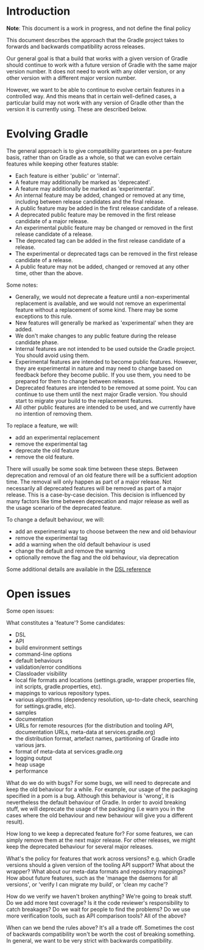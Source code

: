 # Introduction

**Note**: This document is a work in progress, and not define the final policy

This document describes the approach that the Gradle project takes to forwards and backwards compatibility across releases.

Our general goal is that a build that works with a given version of Gradle should continue to work with a future version of Gradle with
the same major version number. It does not need to work with any older version, or any other version with a different major version number.

However, we want to be able to continue to evolve certain features in a controlled way. And this means that in certain well-defined cases, a
particular build may not work with any version of Gradle other than the version it is currently using. These are described below.

# Evolving Gradle

The general approach is to give compatibility guarantees on a per-feature basis, rather than on Gradle as a whole, so that we can
evolve certain features while keeping other features stable:

* Each feature is either 'public' or 'internal'.
* A feature may additionally be marked as 'deprecated'.
* A feature may additionally be marked as 'experimental'.
* An internal feature may be added, changed or removed at any time, including between release candidates and the final release.
* A public feature may be added in the first release candidate of a release.
* A deprecated public feature may be removed in the first release candidate of a major release.
* An experimental public feature may be changed or removed in the first release candidate of a release.
* The deprecated tag can be added in the first release candidate of a release.
* The experimental or deprecated tags can be removed in the first release candidate of a release.
* A public feature may not be added, changed or removed at any other time, other than the above.

Some notes:

* Generally, we would not deprecate a feature until a non-experimental replacement is available, and we would not remove an
  experimental feature without a replacement of some kind. There may be some exceptions to this rule.
* New features will generally be marked as 'experimental' when they are added.
* We don't make changes to any public feature during the release candidate phase.
* Internal features are not intended to be used outside the Gradle project. You should avoid using them.
* Experimental features are intended to become public features. However, they are experimental in nature and may need to change
  based on feedback before they become public. If you use them, you need to be prepared for them to change between releases.
* Deprecated features are intended to be removed at some point. You can continue to use them until the next major Gradle
  version. You should start to migrate your build to the replacement features.
* All other public features are intended to be used, and we currently have no intention of removing them.

To replace a feature, we will:

* add an experimental replacement
* remove the experimental tag
* deprecate the old feature
* remove the old feature.

There will usually be some soak time between these steps. Between deprecation and removal of an old feature there will be a sufficient adoption time. The removal will only happen as part of a major release. Not necessarily all deprecated features will be removed as part of a major release. This is a case-by-case decision. This decision is influenced by many factors like time between deprecation and major release as well as the usage scenario of the deprecated feature.

To change a default behaviour, we will:

* add an experimental way to choose between the new and old behaviour
* remove the experimental tag
* add a warning when the old default behaviour is used
* change the default and remove the warning
* optionally remove the flag and the old behaviour, via deprecation

Some additional details are available in the [DSL reference](http://gradle.org/docs/nightly/dsl/index.html#dsl-element-types)

# Open issues

Some open issues:

What constitutes a 'feature'? Some candidates:

* DSL
* API
* build environment settings
* command-line options
* default behaviours
* validation/error conditions
* Classloader visibility
* local file formats and locations (settings.gradle, wrapper properties file, init scripts, gradle.properties, etc).
* mappings to various repository types.
* various algorithms (dependency resolution, up-to-date check, searching for settings.gradle, etc).
* samples
* documentation
* URLs for remote resources (for the distribution and tooling API, documentation URLs, meta-data at services.gradle.org)
* the distribution format, artefact names, partitioning of Gradle into various jars.
* format of meta-data at services.gradle.org
* logging output
* heap usage
* performance

What do we do with bugs? For some bugs, we will need to deprecate and keep the old behaviour for a while. For example, our usage of
the packaging specified in a pom is a bug. Although this behaviour is 'wrong', it is nevertheless the default behaviour of Gradle.
In order to avoid breaking stuff, we will deprecate the usage of the packaging (i.e warn you in the cases where the old behaviour
and new behaviour will give you a different result).

How long to we keep a deprecated feature for? For some features, we can simply remove them at the next major release. For other
releases, we might keep the deprecated behaviour for several major releases.

What's the policy for features that work across versions? e.g. which Gradle versions should a given version of the tooling API
support? What about the wrapper? What about our meta-data formats and repository mappings? How about future features, such as the
'manage the daemons for all versions', or 'verify I can migrate my build', or 'clean my cache'?

How do we verify we haven't broken anything? We're going to break stuff. Do we add more test coverage? Is it the code reviewer's
responsibility to catch breakages? Do we wait for people to find the problems? Do we use more verification tools, such as API
comparison tools? All of the above?

When can we bend the rules above? It's all a trade off. Sometimes the cost of backwards compatibility won't be worth the cost of
breaking something. In general, we want to be very strict with backwards compatibility.
